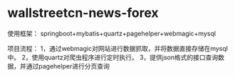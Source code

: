 # wallstreetcn-news-forex

使用框架：
springboot+mybatis+quartz+pagehelper+webmagic+mysql

项目流程：
1，通过webmagic对网站进行数据抓取，并将数据直接存储在mysql中。
2，使用quartz对爬虫程序进行定时执行。
3，提供json格式的接口查询数据，并通过pagehelper进行分页查询


